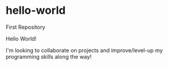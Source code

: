 # hello-world
First Repository

Hello World!

I'm looking to collaborate on projects and improve/level-up my programming skills along the way!

